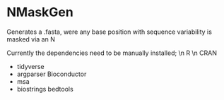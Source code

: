 # NMaskGen
Generates a .fasta, were any base position with sequence variability is masked via an N


Currently the dependencies need to be manually installed;
\n
R
\n
CRAN
-	tidyverse
-	argparser
Bioconductor
-	msa
-	biostrings
bedtools 

